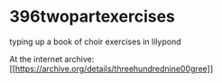 # 396twopartexercises
typing up a book of choir exercises in lilypond

At the internet archive: [[https://archive.org/details/threehundrednine00gree]]
